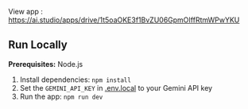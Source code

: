 





View  app : https://ai.studio/apps/drive/1t5oaOKE3f1BvZU06GpmOIffRtmWPwYKU

## Run Locally

**Prerequisites:**  Node.js


1. Install dependencies:
   `npm install`
2. Set the `GEMINI_API_KEY` in [.env.local](.env.local) to your Gemini API key
3. Run the app:
   `npm run dev`
